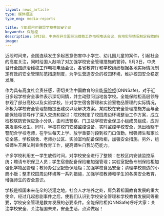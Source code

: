 ```yaml
---
layout: news_article
type: 媒体报道
type_eng: media-reports

title: 全能保险柜联盟学校共筑安全网
keywords: 保险柜
description: 5月3日，中央召开全国综治维稳工作电视电话会议，各地实际情况制定有效的安全管理防范措施制度，为学生营造安全的校园环境，维护校园安全稳定发展。
image: 
---
```

近段时间来，全国连续发生多起恶意伤害中小学生、幼儿园儿童的案件，引起社会的高度关注，同时给国人敲响了对加强学校安全管理措施的警钟。5月3日，中央召开全国综治维稳工作电视电话会议，各省教育厅和学校纷纷根据各地实际情况制定有效的安全管理防范措施制度，为学生营造安全的校园环境，维护校园安全稳定发展.

作为具有高度社会责任感，密切关注中国教育的全能[保险柜](http://www.qnnsafe.com/)(QNNSafe)，对于近日多起学校安全事件表示深切同情，并主动慰问当地各学校。全能保险柜高层领导参观了部分高校以及实验学校，针对学生宿舍管理和实验室物品管理的实际情况，积极为学校安全管理措施提出建议以及解决方案。某院校在安全管理措施方面与全能保险柜领导作了深入交流和探讨：院校制定了校园周边环境整治工作方案，成立检校联防安保应急小分队，由司法警察、门卫及学校安全保卫小组成员组成，应对突发事件发生。同时，学校在校门安装监控设备，实时监控学校安全，派出检察干警配合学校老师，在学生每天上学、放学重要时段到校门口值勤，增强师生和家长安全感，学校宿舍、老师办公区、实验室均配备保险柜，加强安全措施。另外，组织师生开展法制宣传教育工作，提高师生自我防范能力。

许多学校利用五一学生放假时间，对学校安全进行了整顿：在校区内安装监控系统；聘请专职保卫人员；学生宿舍配备保险箱加强管理；实验室配备专制保险柜加强化学物品管理；教师办公室配备保险柜；加强学校食品安全；清理学校周边的小商小贩；整肃校园周边环境等一系列措施，加强学校教师和学生的各类安全教育，增强师生的安全意识。

学校是祖国未来花朵的浇灌之地，社会人才培养之处，肩负着祖国教育发展的重大使命，经过几起悲剧事件之后，使我们认识到学校安全管理和学校教育发展同等重要，学校安全管理是教育发展的必要条件。全能保险柜(QNNSafe)呼吁大家：关注学校安全、关注祖国未来，安全生活，点滴做起！
